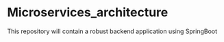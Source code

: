 # Microservices_architecture
This repository will contain a robust backend application using SpringBoot
